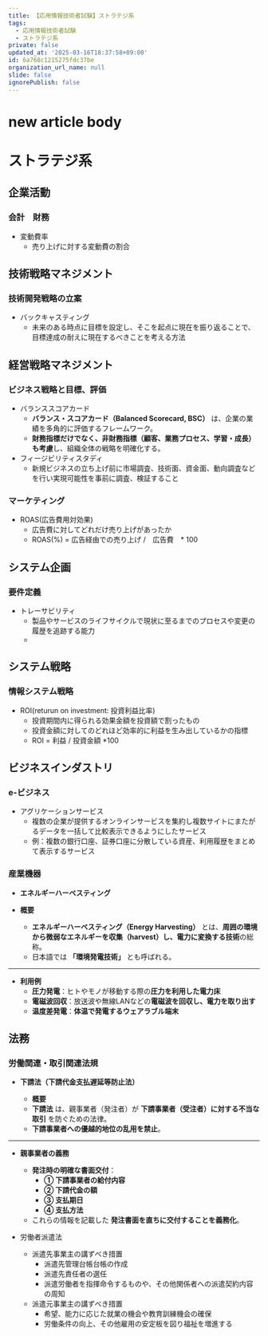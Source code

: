 ```yaml
---
title: 【応用情報技術者試験】ストラテジ系
tags:
  - 応用情報技術者試験
  - ストラテジ系
private: false
updated_at: '2025-03-16T18:37:58+09:00'
id: 6a768c1215275fdc37be
organization_url_name: null
slide: false
ignorePublish: false
---
```

# new article body
# ストラテジ系

## 企業活動
### 会計　財務
- 変動費率
  - 売り上げに対する変動費の割合

## 技術戦略マネジメント
### 技術開発戦略の立案

- バックキャスティング
  - 未来のある時点に目標を設定し、そこを起点に現在を振り返ることで、目標達成の耐えに現在するべきことを考える方法


## 経営戦略マネジメント
### ビジネス戦略と目標、評価
- バランススコアカード
  - **バランス・スコアカード（Balanced Scorecard, BSC）** は、企業の業績を多角的に評価するフレームワーク。
  - **財務指標だけでなく、非財務指標（顧客、業務プロセス、学習・成長）も考慮**し、組織全体の戦略を明確化する。
- フィージビリティスタディ
  - 新規ビジネスの立ち上げ前に市場調査、技術面、資金面、動向調査などを行い実現可能性を事前に調査、検証すること

### マーケティング
- ROAS(広告費用対効果)
  - 広告費に対してどれだけ売り上げがあったか
  - ROAS(%) = 広告経由での売り上げ /　広告費　* 100

## システム企画
### 要件定義

- トレーサビリティ
  - 製品やサービスのライフサイクルで現状に至るまでのプロセスや変更の履歴を追跡する能力
  - 

## システム戦略
### 情報システム戦略

- ROI(returun on investment: 投資利益比率)
  - 投資期間内に得られる効果金額を投資額で割ったもの
  - 投資金額に対してのどれほど効率的に利益を生み出しているかの指標
  - ROI = 利益 / 投資金額 *100

## ビジネスインダストリ

### e-ビジネス
- アグリケーションサービス
  - 複数の企業が提供するオンラインサービスを集約し複数サイトにまたがるデータを一括して比較表示できるようにしたサービス
  - 例：複数の銀行口座、証券口座に分散している資産、利用履歴をまとめて表示するサービス

### 産業機器
-  **エネルギーハーベスティング**

- **概要**
  - **エネルギーハーベスティング（Energy Harvesting）** とは、**周囲の環境から微弱なエネルギーを収集（harvest）し、電力に変換する技術**の総称。
  - 日本語では **「環境発電技術」** とも呼ばれる。

---

- **利用例**
  - **圧力発電**：ヒトやモノが移動する際の**圧力を利用した電力床**
  - **電磁波回収**：放送波や無線LANなどの**電磁波を回収し、電力を取り出す**
  - **温度差発電**：**体温で発電するウェアラブル端末**

## 法務
### 労働関連・取引関連法規
- **下請法（下請代金支払遅延等防止法）**

  -  **概要**
    - **下請法** は、親事業者（発注者）が **下請事業者（受注者）に対する不当な取引** を防ぐための法律。
    - **下請事業者への優越的地位の乱用を禁止**。

---

  - **親事業者の義務**
    - **発注時の明確な書面交付**：
      - **① 下請事業者の給付内容**
      - **② 下請代金の額**
      - **③ 支払期日**
      - **④ 支払方法**
    - これらの情報を記載した **発注書面を直ちに交付することを義務化**。


- 労働者派遣法
  - 派遣先事業主の講ずべき措置
    - 派遣先管理台帳台帳の作成
    - 派遣先責任者の選任
    - 派遣労働者を指揮命令するものや、その他関係者への派遣契約内容の周知
  - 派遣元事業主の講ずべき措置
    - 希望、能力に応じた就業の機会や教育訓練機会の確保
    - 労働条件の向上、その他雇用の安定板を図り福祉を増進する
